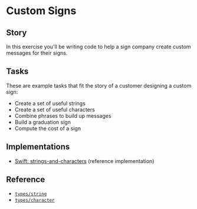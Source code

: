 # Custom Signs

## Story

In this exercise you'll be writing code to help a sign company create custom messages for their signs.

## Tasks

These are example tasks that fit the story of a customer designing a custom sign:

- Create a set of useful strings
- Create a set of useful characters
- Combine phrases to build up messages
- Build a graduation sign
- Compute the cost of a sign

## Implementations

- [Swift: strings-and-characters][implementation-swift] (reference implementation)

## Reference

- [`types/string`][types-string]
- [`types/character`][types-character]

[types-string]: https://github.com/exercism/v3/blob/main/reference/types/string.md
[types-character]: https://github.com/exercism/v3/blob/main/reference/types/character.md
[implementation-swift]: https://github.com/exercism/swift/blob/main/exercises/concept/custom-signs/.docs/instructions.md
